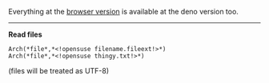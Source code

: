 Everything at the [browser version](https://github.com/liimee/nothinglang/blob/nothinglang/guide.md) is available at the deno version too.  
___
**Read files**
```
Arch(*file*,*<!opensuse filename.fileext!>*)
Arch(*file*,*<!opensuse thingy.txt!>*)
```
(files will be treated as UTF-8)

